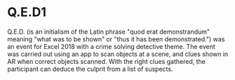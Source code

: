 # Q.E.D1
Q.E.D. (is an initialism of the Latin phrase "quod erat demonstrandum" meaning "what was to be shown" or "thus it has been demonstrated.") was an event for Excel 2018 with a crime solving detective theme. 
The event was carried out using an app to scan objects at a scene, and clues shown in AR when correct objects scanned.
With the right clues gathered, the participant can deduce the culprit from a list of suspects.

